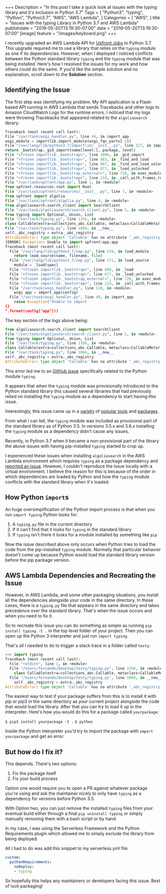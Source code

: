 +++
Description = "In this post I take a quick look at issues with the typing library and it's inclusion in Python 3.7"
Tags = [
  "Python3",
  "typing",
  "Python",
  "Python3.7",
  "AWS",
  "AWS Lambda",
]
Categories = [
  "AWS",
]
title = "Issues with the typing Library in Python 3.7 and AWS Lambda"
publishdate = "2019-05-20T13:19:30-07:00"
date = "2019-05-20T13:19:30-07:00"
[image]
    feature = "/images/keyboard.png"
+++

I recently upgraded an AWS Lambda API for [Upfront Jobs](https://beta.upfrontjobs.io/) to Python 3.7. This upgrade required me to use a library that relies on the `typing` module as one if its dependencies. However, when I deployed I noticed conflicts between the Python standard library `typing` and the `typing` module that was being installed. Here's how I resolved the issues for my work and how others could do the same. If you'd like the simple solution and no explanation, scroll down to the **Solution** section.

<!--more-->

## Identifying the Issue

The first step was identifying my problem. My API application is a Flask-based API running in AWS Lambda that sends Tracebacks and other logs to Amazon CloudWatch Logs for the runtime errors. I noticed that my logs were throwing Tracebacks that appeared related to the `algoliasearch` library:

```python
Traceback (most recent call last):
File "/var/task/wsgi_handler.py", line 44, in import_app
wsgi_module = importlib.import_module(wsgi_fqn_parts[-1])
File "/var/lang/lib/python3.7/importlib/__init__.py", line 127, in import_module
return _bootstrap._gcd_import(name[level:], package, level)
File "<frozen importlib._bootstrap>", line 1006, in _gcd_import
File "<frozen importlib._bootstrap>", line 983, in _find_and_load
File "<frozen importlib._bootstrap>", line 967, in _find_and_load_unlocked
File "<frozen importlib._bootstrap>", line 677, in _load_unlocked
File "<frozen importlib._bootstrap_external>", line 728, in exec_module
File "<frozen importlib._bootstrap>", line 219, in _call_with_frames_removed
File "/var/task/upfront/app.py", line 1, in <module>
from upfront.resources.root import Root
File "/var/task/upfront/resources/__init__.py", line 7, in <module>
from upfront import algolia
File "/var/task/upfront/algolia.py", line 4, in <module>
from algoliasearch.search_client import SearchClient
File "/var/task/algoliasearch/search_client.py", line 5, in <module>
from typing import Optional, Union, List
File "/var/task/typing.py", line 1356, in <module>
class Callable(extra=collections_abc.Callable, metaclass=CallableMeta):
File "/var/task/typing.py", line 1004, in __new__
self._abc_registry = extra._abc_registry
AttributeError: type object 'Callable' has no attribute '_abc_registry'
[ERROR] Exception: Unable to import upfront/app.app
Traceback (most recent call last):
  File "/var/lang/lib/python3.7/imp.py", line 234, in load_module
    return load_source(name, filename, file)
  File "/var/lang/lib/python3.7/imp.py", line 171, in load_source
    module = _load(spec)
  File "<frozen importlib._bootstrap>", line 696, in _load
  File "<frozen importlib._bootstrap>", line 677, in _load_unlocked
  File "<frozen importlib._bootstrap_external>", line 728, in exec_module
  File "<frozen importlib._bootstrap>", line 219, in _call_with_frames_removed
  File "/var/task/wsgi_handler.py", line 118, in <module>
    wsgi_app = import_app(config)
  File "/var/task/wsgi_handler.py", line 49, in import_app
    raise Exception("Unable to import
{}
".format(config["app"]))
```

The key section of the logs above being:

```python
from algoliasearch.search_client import SearchClient
File "/var/task/algoliasearch/search_client.py", line 5, in <module>
from typing import Optional, Union, List
File "/var/task/typing.py", line 1356, in <module>
class Callable(extra=collections_abc.Callable, metaclass=CallableMeta):
File "/var/task/typing.py", line 1004, in __new__
self._abc_registry = extra._abc_registry
AttributeError: type object 'Callable' has no attribute '_abc_registry'
```

This error led me to an [GitHub issue](https://github.com/python/typing/issues/573) specifically related to the Python module `typing`. 

It appears that when the `typing` module was provisionally introduced to the Python standard library this caused several libraries that had previously relied on installing the `typing` module as a dependency to start having this issue.

Interestingly, this issue came up in a [variety](https://github.com/aws/chalice/issues/1050) of [popular tools](https://github.com/zulip/zulip/pull/11004/commits/014dd61104ccfbff83d17ce9bd37a1dd8637a520) and [packages](https://github.com/alexa/alexa-skills-kit-sdk-for-python/issues/49).

From what I can tell, the `typing` module was included as provisional part of the standard library as of Python 3.5. In versions 3.5.x and 3.6.x installing the `typing` module as a dependency didn't cause any issues. 

Recently, in Python 3.7 when it became a non-provisional part of the library the above issues with having pip-installed `typing` started to crop up.

I experienced these issues when installing `algoliasearch` in the AWS Lambda environment which requires `typing` as a package dependency and [reported an issue](https://github.com/algolia/algoliasearch-client-python/issues/422). However, I couldn't reproduce the issue locally with a virtual environment. I believe the reason for this is because of the order in which dependencies are loaded by Python and how the `typing` module conflicts with the standard library when it's loaded. 

## How Python `import`s

An huge oversimplification of the Python import process is that when you run `import typing` Python looks for:

1. A `typing.py` file in the current directory
2. If it can't find that it looks for `typing` in the standard library 
3. If `typing` isn't there it looks for a module installed by something like `pip`

Now the issue described above only occurs when Python tries to load the code from the pip-installed `typing` module. Normally that particular behavior doesn't come up because Python would load the standard library version before the pip package version.

## AWS Lambda Dependencies and Recreating the Issue

However, in AWS Lambda, and some other packaging situations, you install all the dependencies alongside your code in the same directory. In these cases, there is a `typing.py` file that appears in the same directory and takes precedence over the standard library. That's when the issue occurs and when you need to fix it.

So to recreate this issue you can do something as simple as running `pip install typing -t .` in the top level folder of your project. Then you can open up the Python 3 interpreter and just run `import typing`. 

That's all I needed to do to trigger a stack trace in a folder called `testy`:

```python
>>> import typing
Traceback (most recent call last):
  File "<stdin>", line 1, in <module>
  File "/Users/fernando/Desktop/testy/typing.py", line 1356, in <module>
    class Callable(extra=collections_abc.Callable, metaclass=CallableMeta):
  File "/Users/fernando/Desktop/testy/typing.py", line 1004, in __new__
    self._abc_registry = extra._abc_registry
AttributeError: type object 'Callable' has no attribute '_abc_registry'
```

The easiest way to test if your package suffers from this is to install it with pip or pip3 in the same directory as your current project alongside the code that would load the library. After that you can try to load it up in the interpreter. Here's how you would do this for a package called `yourpackage`:

`$ pip3 install yourpackage -t .`
`$ python`

Inside the Python interpreter you'd try to import the package with `import yourpackage` and get an error.

## But how do I fix it?

This depends. There's two options:

1. Fix the package itself
2. Fix your build process

Option one would require you to open a PR against whatever package you're using and ask the maintainer nicely to only have `typing` as a dependency for versions before Python 3.5. 

With Option two, you can just remove the installed `typing` files from your eventual build either through a final `pip uninstall typing` or simply manually removing them with a bash script or by hand.

In my case, I was using the Serverless Framework and the Python Requirements plugin which allowed me to simply exclude the library from being deployed.

All I had to do was add this snippet to my serverless.yml file:

```yaml
custom:
  pythonRequirements:
    noDeploy:
    - typing
```

So hopefully this helps any maintainers or developers facing this issue. Best of luck packaging!